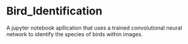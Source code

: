 # Bird_Identification
A jupyter notebook apllication that uses a trained convolutional neural network to identify the species of birds within images.
